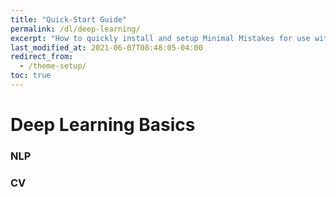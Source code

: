 ```yaml
---
title: "Quick-Start Guide"
permalink: /dl/deep-learning/
excerpt: "How to quickly install and setup Minimal Mistakes for use with GitHub Pages."
last_modified_at: 2021-06-07T08:48:05-04:00
redirect_from:
  - /theme-setup/
toc: true
---
```


# Deep Learning Basics

### NLP
### CV

